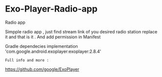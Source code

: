 # Exo-Player-Radio-app


Radio app

Simpple radio app , just find stream link of you desired radio station replace it and that is it .
And add permission in Manifest


Gradle dependecies 
    implementation 'com.google.android.exoplayer:exoplayer:2.8.4'
    
    Full info and more :
https://github.com/google/ExoPlayer
